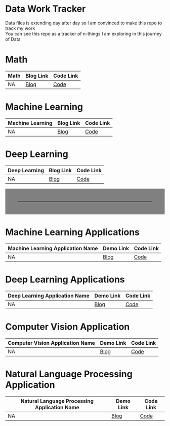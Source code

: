 # Data Work Tracker
Data files is extending day after day so I am convinced to make this repo to track my work <br>
You can see this repo as a tracker of n-things I am exploring in this journey of Data


# Math

| Math                                                                | Blog Link                                                                                                               | Code Link                                                                          |
|--------------------------------------------------------------------------------|------------------------------------------------------------------------------------------------------------------------|-----------------------------------------------------------------------------------|
| NA                                            | [Blog]()                                | [Code](link)   |



# Machine Learning 

| Machine Learning                                                                 | Blog Link                                                                                                               | Code Link                                                                          |
|--------------------------------------------------------------------------------|------------------------------------------------------------------------------------------------------------------------|-----------------------------------------------------------------------------------|
| NA                             | [Blog]()              | [Code](link) |


# Deep Learning

| Deep Learning                                                                | Blog Link                                                                                                               | Code Link                                                                          |
|--------------------------------------------------------------------------------|------------------------------------------------------------------------------------------------------------------------|-----------------------------------------------------------------------------------|
| NA                                           | [Blog]()                                | [Code](link)   |

<hr style="border:40px solid gray"> </hr>


# Machine Learning Applications

| Machine Learning Application Name                                                                  | Demo Link                                                                                                              | Code Link                                                                          |
|--------------------------------------------------------------------------------|------------------------------------------------------------------------------------------------------------------------|-----------------------------------------------------------------------------------|
| NA                                            | [Blog]()                                | [Code](link)   |


# Deep Learning Applications

| Deep Learning Application Name                                                                 | Demo Link                                                                                                               | Code Link                                                                          |
|--------------------------------------------------------------------------------|------------------------------------------------------------------------------------------------------------------------|-----------------------------------------------------------------------------------|
| NA                                           | [Blog]()                                | [Code](link)   |

# Computer Vision Application

| Computer Vision Application Name                                                                 | Demo Link                                                                                                               | Code Link                                                                          |
|--------------------------------------------------------------------------------|------------------------------------------------------------------------------------------------------------------------|-----------------------------------------------------------------------------------|
| NA                                           | [Blog]()                                | [Code](link)   |


# Natural Language Processing Application

| Natural Language Processing Application Name                                                                 | Demo Link                                                                                                               | Code Link                                                                          |
|--------------------------------------------------------------------------------|------------------------------------------------------------------------------------------------------------------------|-----------------------------------------------------------------------------------|
| NA                                           | [Blog]()                                | [Code](link)   |


